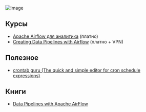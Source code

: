 ![image](https://github.com/user-attachments/assets/4a92067c-36b8-4c29-9604-20a8f1c1e46c)

## Курсы

- [Apache Airflow для аналитика](https://stepik.org/course/99527) (платно)
- [Creating Data Pipelines with Airflow](https://www.datacamp.com/webinars/creating-data-pipelines-with-airflow) (платно + VPN)

## Полезное

- [crontab guru (The quick and simple editor for cron schedule expressions)](https://crontab.guru)

## Книги

- [Data Pipelines with Apache AirFlow](https://cloud.mail.ru/public/Ho12/xuNekntDC)
